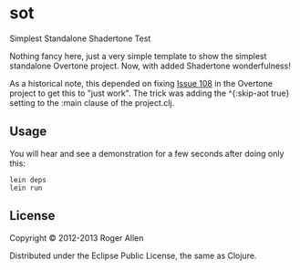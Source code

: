 # sot

Simplest Standalone Shadertone Test

Nothing fancy here, just a very simple template to show the simplest
standalone Overtone project.  Now, with added Shadertone wonderfulness!

As a historical note, this depended on fixing [Issue
108](https://github.com/overtone/overtone/issues/108) in the Overtone
project to get this to "just work".  The trick was adding the
^{:skip-aot true} setting to the :main clause of the project.clj.

## Usage

You will hear and see a demonstration for a few seconds after doing
only this:

    lein deps
    lein run

## License

Copyright © 2012-2013 Roger Allen

Distributed under the Eclipse Public License, the same as Clojure.
